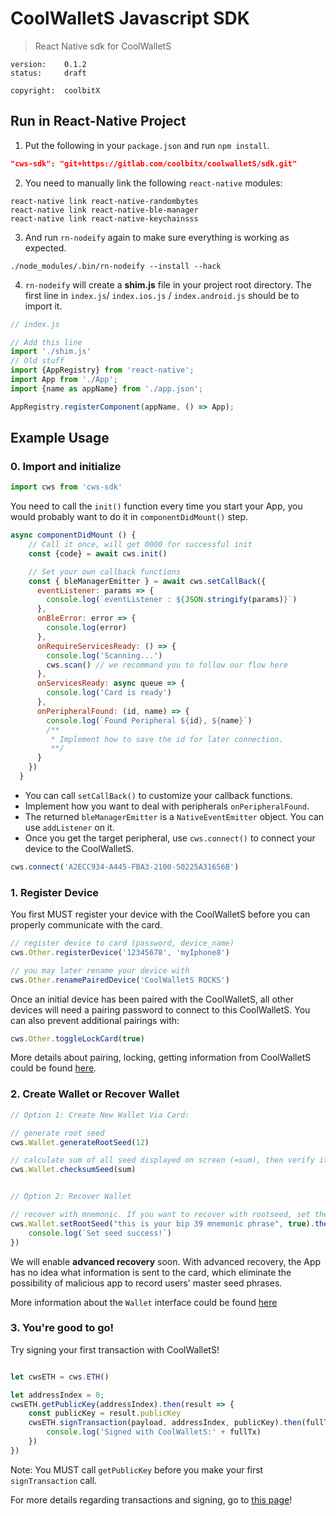 # CoolWalletS Javascript SDK

> React Native sdk for CoolWalletS




```
version:    0.1.2
status:     draft

copyright:  coolbitX
```

## Run in React-Native Project

1. Put the following in your `package.json` and run `npm install`.

```json
"cws-sdk": "git+https://gitlab.com/coolbitx/coolwalletS/sdk.git"
```

2. You need to manually link the following `react-native` modules:

```shell
react-native link react-native-randombytes
react-native link react-native-ble-manager
react-native link react-native-keychainsss
```

3. And run `rn-nodeify` again to make sure everything is working as expected.

```shell
./node_modules/.bin/rn-nodeify --install --hack
```

4. `rn-nodeify` will create a **shim.js** file in your project root directory. The first line in `index.js`/ `index.ios.js` / `index.android.js` should be to import it.

```javascript
// index.js

// Add this line
import './shim.js'
// Old stuff
import {AppRegistry} from 'react-native';
import App from './App';
import {name as appName} from './app.json';

AppRegistry.registerComponent(appName, () => App);

```

## Example Usage

### 0. Import and initialize

```javascript
import cws from 'cws-sdk'
```

You need to call the `init()` function every time you start your App, you would probably want to do it in `componentDidMount()` step.

```javascript
async componentDidMount () {
    // Call it once, will get 0000 for successful init
    const {code} = await cws.init()

    // Set your own callback functions
    const { bleManagerEmitter } = await cws.setCallBack({
      eventListener: params => {
        console.log(`eventListener : ${JSON.stringify(params)}`)
      },
      onBleError: error => {
        console.log(error)
      },
      onRequireServicesReady: () => {
        console.log('Scanning...') 
        cws.scan() // we recommand you to follow our flow here
      },
      onServicesReady: async queue => {
        console.log('Card is ready')
      },
      onPeripheralFound: (id, name) => {
        console.log(`Found Peripheral ${id}, ${name}`)
        /**
         * Implement how to save the id for later connection.
         **/
      }
    })
  }
```

* You can call `setCallBack()` to customize your callback functions.
* Implement how you want to deal with peripherals `onPeripheralFound`.
* The returned `bleManagerEmitter` is a `NativeEventEmitter` object. You can use `addListener` on it.
* Once you get the target peripheral, use `cws.connect()` to connect your device to the CoolWalletS.

```javascript 
cws.connect('A2ECC934-A445-FBA3-2100-50225A31656B')
```

### 1. Register Device

You first MUST register your device with the CoolWalletS before you can properly communicate with the card.

```javascript
// register device to card (password, device_name)
cws.Other.registerDevice('12345678', 'myIphone8')

// you may later rename your device with
cws.Other.renamePairedDevice('CoolWalletS ROCKS')
```

Once an initial device has been paired with the CoolWalletS, all other devices will need a pairing password to connect to this CoolWalletS. You can also prevent additional pairings with:

```javascript
cws.Other.toggleLockCard(true)
```

More details about pairing, locking, getting information from CoolWalletS could be found [here](https://gitlab.com/coolbitx/coolwalletS/sdk/tree/master/src/Interface/Other).

### 2. Create Wallet or Recover Wallet

```javascript
// Option 1: Create New Wallet Via Card:

// generate root seed
cws.Wallet.generateRootSeed(12)

// calculate sum of all seed displayed on screen (=sum), then verify it with checkSumSeed function
cws.Wallet.checksumSeed(sum)


// Option 2: Recover Wallet

// recover with mnemonic. If you want to recover with rootseed, set the second parameter(mnemonic_flag) as false.
cws.Wallet.setRootSeed("this is your bip 39 mnemonic phrase", true).then(() => {
    console.log(`Set seed success!`)
})

```

We will enable **advanced recovery** soon. With advanced recovery, the App has no idea what information is sent to the card, which eliminate the possibility of malicious app to record users' master seed phrases.

More information about the `Wallet` interface could be found [here](https://gitlab.com/coolbitx/coolwalletS/sdk/tree/master/src/Interface/Wallet)

### 3. You're good to go!

Try signing your first transaction with CoolWalletS!

```javascript

let cwsETH = cws.ETH()

let addressIndex = 0;
cwsETH.getPublicKey(addressIndex).then(result => {
    const publicKey = result.publicKey
    cwsETH.signTransaction(payload, addressIndex, publicKey).then(fullTx=>{
        console.log('Signed with CoolWalletS:' + fullTx)
    })
})
```

Note: You MUST call `getPublicKey` before you make your first `signTransaction` call.

For more details regarding transactions and signing, go to [this page](https://gitlab.com/coolbitx/coolwalletS/sdk/tree/master/src/cryptocurrency)!
